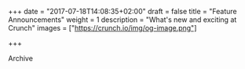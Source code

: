 +++
date = "2017-07-18T14:08:35+02:00"
draft = false
title = "Feature Announcements"
weight = 1
description = "What's new and exciting at Crunch"
images = ["https://crunch.io/img/og-image.png"]

+++

Archive
